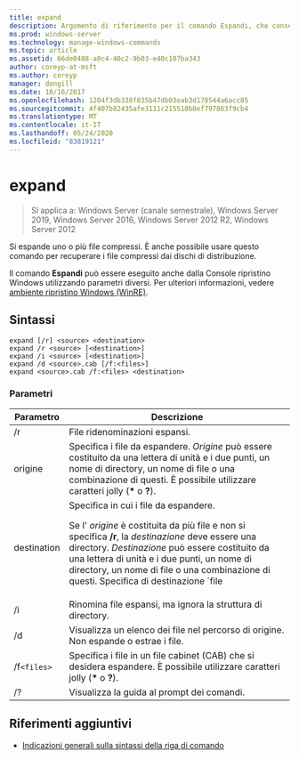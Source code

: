 ```yaml
---
title: expand
description: Argomento di riferimento per il comando Espandi, che consente di espandere uno o più file compressi.
ms.prod: windows-server
ms.technology: manage-windows-commands
ms.topic: article
ms.assetid: 66de0488-a0c4-40c2-9b03-e40c107ba343
author: coreyp-at-msft
ms.author: coreyp
manager: dongill
ms.date: 10/16/2017
ms.openlocfilehash: 1204f3db338f835b47db03eab3d178544a6acc85
ms.sourcegitcommit: 4f407b82435afe3111c215510b0ef797863f9cb4
ms.translationtype: MT
ms.contentlocale: it-IT
ms.lasthandoff: 05/24/2020
ms.locfileid: "83819121"
---
```

# <a name="expand"></a>expand

> Si applica a: Windows Server (canale semestrale), Windows Server 2019, Windows Server 2016, Windows Server 2012 R2, Windows Server 2012

Si espande uno o più file compressi. È anche possibile usare questo comando per recuperare i file compressi dai dischi di distribuzione.

Il comando **Espandi** può essere eseguito anche dalla Console ripristino Windows utilizzando parametri diversi. Per ulteriori informazioni, vedere [ambiente ripristino Windows (WinRE)](https://docs.microsoft.com/windows-hardware/manufacture/desktop/windows-recovery-environment--windows-re--technical-reference).

## <a name="syntax"></a>Sintassi

```
expand [/r] <source> <destination>
expand /r <source> [<destination>]
expand /i <source> [<destination>]
expand /d <source>.cab [/f:<files>]
expand <source>.cab /f:<files> <destination>
```

### <a name="parameters"></a>Parametri

| Parametro | Descrizione |
| --------- | ----------- |
| /r | File ridenominazioni espansi. |
| origine | Specifica i file da espandere. *Origine* può essere costituito da una lettera di unità e i due punti, un nome di directory, un nome di file o una combinazione di questi. È possibile utilizzare caratteri jolly (**&#42;** o **?**). |
| destination | Specifica in cui i file da espandere.<p>Se l' *origine* è costituita da più file e non si specifica **/r**, la *destinazione* deve essere una directory. *Destinazione* può essere costituito da una lettera di unità e i due punti, un nome di directory, un nome di file o una combinazione di questi. Specifica di destinazione `file | path` . |
| /i | Rinomina file espansi, ma ignora la struttura di directory. |
| /d | Visualizza un elenco dei file nel percorso di origine. Non espande o estrae i file. |
| /f`<files>` | Specifica i file in un file cabinet (CAB) che si desidera espandere. È possibile utilizzare caratteri jolly (**&#42;** o **?**). |
| /? | Visualizza la guida al prompt dei comandi. |

## <a name="additional-references"></a>Riferimenti aggiuntivi

- [Indicazioni generali sulla sintassi della riga di comando](command-line-syntax-key.md)
